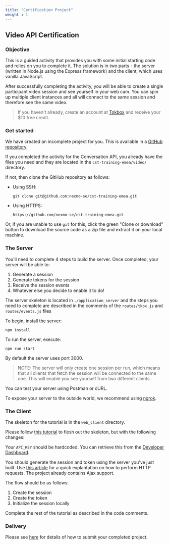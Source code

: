 ```yaml
---
title: "Certification Project"
weight : 1
---
```


## Video API Certification

### Objective

This is a guided activity that provides you with some initial starting code and relies on you to complete it. The solution is in two parts - the server (written in Node.js using the Express framework) and the client, which uses vanilla JavaScript.

After successfully completing the activity, you will be able to create a single participant video session and see yourself in your web cam. You can spin up multiple client instances and all will connect to the same session and therefore see the same video.

> If you haven't already, create an account at [Tokbox](https://tokbox.com) and receive your $10 free credit.


### Get started
We have created an incomplete project for you. This is available in a [GitHub repository](https://github.com/nexmo-se/cst-training-emea/tree/master/video).

If you completed the activity for the Conversation API, you already have the files you need and they are located in the `cst-training-emea/video/` directory.

If not, then clone the GitHub repository as follows:

- Using SSH:

  ```
  git clone git@github.com:nexmo-se/cst-training-emea.git
  ```

- Using HTTPS:

  ```
  https://github.com/nexmo-se/cst-training-emea.git
  ```

Or, if you are unable to use `git` for this, click the green "Clone or download" button to download the source code as a zip file and extract it on your local machine.

### The Server

You'll need to complete 4 steps to build the server. Once completed, your server will be able to:

1. Generate a session
2. Generate tokens for the session
3. Receive the session events
4. Whatever else you decide to enable it to do!

The server skeleton is located in `./application_server` and the steps you need to complete are described in the comments of the `routes/tkbx.js` and `routes/events.js` files

To begin, install the server:

```
npm install
```

To run the server, execute:

```
npm run start
```

By default the server uses port 3000.

> NOTE: The server will only create one session per run, which means that all clients that fetch the session will be connected to the same one. This will enable you see yourself from two different clients.

You can test your server using Postman or cURL.

To expose your server to the outside world, we recommend using [ngrok](basic-concepts/ngrok).

### The Client

The skeleton for the tutorial is in the `web_client` directory.

Please follow [this tutorial](https://tokbox.com/developer/tutorials/web/basic-video-chat/) to flesh out the skeleton, but with the following changes:

Your `API_KEY` should be hardcoded. You can retrieve this from the [Developer Dashboard](https://dashboard.nexmo.com).

You should generate the session and token using the server you've just built. Use [this article](https://www.freecodecamp.org/news/here-is-the-most-popular-ways-to-make-an-http-request-in-javascript-954ce8c95aaa/#jquery-methods) for a quick explantation on how to perform HTTP requests. The project already contains Ajax support.

The flow should be as follows:

1. Create the session
2. Create the token
3. Initialize the session locally

Complete the rest of the tutorial as described in the code comments. 

### Delivery

Please see [here](/basic-concepts/certification/) for details of how to submit your completed project.